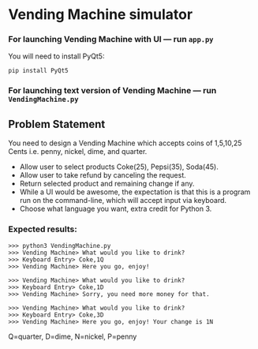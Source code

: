 # Vending Machine simulator

### For launching Vending Machine with UI — run `app.py`
You will need to install PyQt5:
```
pip install PyQt5
```

### For launching text version of Vending Machine — run `VendingMachine.py`


## Problem Statement
You need to design a Vending Machine which accepts coins of 1,5,10,25 Cents i.e. penny, nickel, dime, and quarter.
- Allow user to select products Coke(25), Pepsi(35), Soda(45).
- Allow user to take refund by canceling the request.
- Return selected product and remaining change if any.
- While a UI would be awesome, the expectation is that this is a program run on the command-line, which will accept input via keyboard.
- Choose what language you want, extra credit for Python 3.


### Expected results:
```
>>> python3 VendingMachine.py
>>> Vending Machine> What would you like to drink?
>>> Keyboard Entry> Coke,1Q
>>> Vending Machine> Here you go, enjoy!

>>> Vending Machine> What would you like to drink?
>>> Keyboard Entry> Coke,1D
>>> Vending Machine> Sorry, you need more money for that.

>>> Vending Machine> What would you like to drink?
>>> Keyboard Entry> Coke,3D
>>> Vending Machine> Here you go, enjoy! Your change is 1N
```

Q=quarter, D=dime, N=nickel, P=penny
